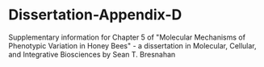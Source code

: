 # Dissertation-Appendix-D
Supplementary information for Chapter 5 of "Molecular Mechanisms of Phenotypic Variation in Honey Bees" - a dissertation in Molecular, Cellular, and Integrative Biosciences by Sean T. Bresnahan
